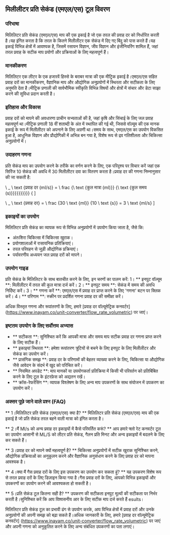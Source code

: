 ## मिलीलीटर प्रति सेकंड (एमएल/एस) टूल विवरण

### परिभाषा
मिलिलिटर प्रति सेकंड (एमएल/एस) माप की एक इकाई है जो एक तरल की प्रवाह दर को निर्धारित करती है।यह इंगित करता है कि तरल के कितने मिलीलीटर एक सेकंड में दिए गए बिंदु को पास करते हैं।यह इकाई विभिन्न क्षेत्रों में आवश्यक है, जिसमें रसायन विज्ञान, जीव विज्ञान और इंजीनियरिंग शामिल हैं, जहां तरल प्रवाह के सटीक माप प्रयोगों और प्रक्रियाओं के लिए महत्वपूर्ण हैं।

### मानकीकरण
मिलिलिटर एक लीटर के एक हजारवें हिस्से के बराबर मात्रा की एक मीट्रिक इकाई है।एमएल/एस सहित प्रवाह दरों का मानकीकरण, वैज्ञानिक माप और औद्योगिक अनुप्रयोगों में स्थिरता और सटीकता के लिए अनुमति देता है।मीट्रिक प्रणाली की सार्वभौमिक स्वीकृति विभिन्न विषयों और क्षेत्रों में संचार और डेटा साझा करने की सुविधा प्रदान करती है।

### इतिहास और विकास
प्रवाह दरों को मापने की अवधारणा प्राचीन सभ्यताओं की है, जहां कृषि और सिंचाई के लिए जल प्रवाह महत्वपूर्ण था।मीट्रिक प्रणाली 18 वीं शताब्दी के अंत में स्थापित की गई थी, जिससे वॉल्यूम की एक मानक इकाई के रूप में मिलीलीटर को अपनाने के लिए अग्रणी था।समय के साथ, एमएल/एस का उपयोग विकसित हुआ है, आधुनिक विज्ञान और प्रौद्योगिकी में अभिन्न बन गया है, विशेष रूप से द्रव गतिशीलता और चिकित्सा अनुप्रयोगों में।

### उदाहरण गणना
प्रति सेकंड माप का उपयोग करने के तरीके का वर्णन करने के लिए, एक परिदृश्य पर विचार करें जहां एक सिरिंज 10 सेकंड की अवधि में 30 मिलीलीटर दवा का वितरण करता है।प्रवाह दर की गणना निम्नानुसार की जा सकती है:

\ _
\ text {प्रवाह दर (ml/s)} = \ frac {\ text {कुल मात्रा (ml)}} {\ text {कुल समय (s)}}}}}}}}}} {
\]

\ _
\ text {प्रवाह दर} = \ frac {30 \ text {ml}} {10 \ text {s}} = 3 \ text {ml/s}
\]

### इकाइयों का उपयोग
मिलिलिटर प्रति सेकंड का व्यापक रूप से विभिन्न अनुप्रयोगों में उपयोग किया जाता है, जैसे कि:
- अंतःशिरा चिकित्सा में चिकित्सा खुराक।
- प्रयोगशालाओं में रासायनिक प्रतिक्रियाएं।
- तरल परिवहन से जुड़ी औद्योगिक प्रक्रियाएं।
- पर्यावरणीय अध्ययन जल प्रवाह दरों को मापने।

### उपयोग गाइड
प्रति सेकंड के मिलिलिटर के साथ बातचीत करने के लिए, इन चरणों का पालन करें:
1। ** इनपुट वॉल्यूम **: मिलीलीटर में तरल की कुल मात्रा दर्ज करें।
2। ** इनपुट समय **: सेकंड में समय की अवधि निर्दिष्ट करें।
3। ** गणना करें **: एमएल/एस में प्रवाह दर प्राप्त करने के लिए 'गणना' बटन पर क्लिक करें।
4। ** परिणाम **: स्क्रीन पर प्रदर्शित गणना प्रवाह दर की समीक्षा करें।

अधिक विस्तृत गणना और रूपांतरणों के लिए, हमारे [प्रवाह दर वॉल्यूमेट्रिक कनवर्टर] (https://www.inayam.co/unit-converter/flow_rate_volumetric) पर जाएं।

### इष्टतम उपयोग के लिए सर्वोत्तम अभ्यास
- ** सटीकता **: सुनिश्चित करें कि आपकी मात्रा और समय माप सटीक प्रवाह दर गणना प्राप्त करने के लिए सटीक हैं।
- ** इकाइयां स्थिरता **: हमेशा रूपांतरण त्रुटियों से बचने के लिए इनपुट के लिए मिलीलीटर और सेकंड का उपयोग करें।
- ** प्रासंगिक समझ **: प्रवाह दर के परिणामों की बेहतर व्याख्या करने के लिए, चिकित्सा या औद्योगिक जैसे आवेदन के संदर्भ में खुद को परिचित करें।
- ** नियमित अपडेट **: माप मानकों या उपयोगकर्ता प्रतिक्रिया में किसी भी परिवर्तन को प्रतिबिंबित करने के लिए टूल के इंटरफ़ेस को अद्यतन रखें।
- ** क्रॉस-रेफरेंसिंग **: व्यापक विश्लेषण के लिए अन्य माप उपकरणों के साथ संयोजन में उपकरण का उपयोग करें।

### अक्सर पूछे जाने वाले प्रश्न (FAQ)

** 1।मिलिलिटर प्रति सेकंड (एमएल/एस) क्या है? **
मिलिलिटर प्रति सेकंड (एमएल/एस) माप की एक इकाई है जो प्रति सेकंड तरल बहने वाली मात्रा को इंगित करता है।

** 2।मैं Ml/s को अन्य प्रवाह दर इकाइयों में कैसे परिवर्तित करूं? **
आप हमारे फ्लो रेट कनवर्टर टूल का उपयोग आसानी से ML/S को लीटर प्रति सेकंड, गैलन प्रति मिनट और अन्य इकाइयों में बदलने के लिए कर सकते हैं।

** 3।प्रवाह दर को मापने क्यों महत्वपूर्ण है? **
चिकित्सा अनुप्रयोगों में सटीक खुराक सुनिश्चित करने, औद्योगिक प्रक्रियाओं का अनुकूलन करने और वैज्ञानिक अनुसंधान करने के लिए प्रवाह दर को मापना आवश्यक है।

** 4।क्या मैं गैस प्रवाह दरों के लिए इस उपकरण का उपयोग कर सकता हूं? **
यह उपकरण विशेष रूप से तरल प्रवाह दरों के लिए डिज़ाइन किया गया है।गैस प्रवाह दरों के लिए, आपको विभिन्न इकाइयों और उपकरणों का उपयोग करने की आवश्यकता हो सकती है।

** 5।प्रति सेकंड टूल कितना सही है? **
उपकरण की सटीकता इनपुट मूल्यों की सटीकता पर निर्भर करती है।सुनिश्चित करें कि आप विश्वसनीय आर के लिए सटीक माप दर्ज करते हैं esults।

मिलिलिटर प्रति सेकंड टूल का प्रभावी ढंग से उपयोग करके, आप विभिन्न क्षेत्रों में प्रवाह दरों और उनके अनुप्रयोगों की अपनी समझ को बढ़ा सकते हैं।अधिक जानकारी के लिए, हमारे [प्रवाह दर वॉल्यूमेट्रिक कनवर्टर] (https://www.inayam.co/unit-converter/flow_rate_volumetric) पर जाएं और अपनी गणना को अनुकूलित करने के लिए अन्य संबंधित उपकरणों का पता लगाएं।
